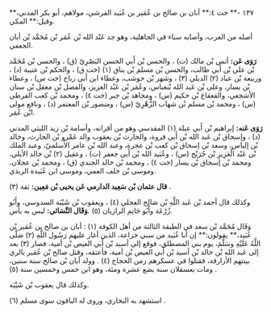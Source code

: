 ١٣٧ -** خت ٤:** أبان بن صالح بن عُمَير بن عُبَيد القرشي، مولاهم، أبو بكر المدني،** وقيل:** المكي.

أصله من العرب، وأصابه سباء في الجاهلية، وهو جد عَبْد الله بْن عُمَر بْن مُحَمَّد بْن أبان الجعفي.

**رَوَى عَن:** أنس بْن مالك (ت) ، والحسن بْن أَبي الحسن البَصْرِيّ (ق) ، والحسن بْن مُحَمَّد بْن علي بْن أَبي طالب، والحسن بْن مسلم بْن يناق (١) (خت ق) ، والحكم بْن عتيبة (د) ، وربيعة بْن عباد (٢) الديلي (٣) ، وشهر بْن حوشب، وعطاء ابن أَبي رباح (خت س) ، وعطاء بْن يسار، وعلى بْن عَبد الله بْنعباس، وعُمَر بْن عَبْد العزيز، والفضل بْن معقل بْن سنان الأشجعي، والقعقاع بْن حكيم (س) ، ومجاهد بْن جبر (خت ٤) ، ومحمد بْن كعب القرظي (س) ، ومحمد بْن مسلم بْن شهاب الزُّهْرِيّ (س) ، ومنصور بْن المعتمر (د) ، ونافع مولى ابْن عُمَر.

**رَوَى عَنه:** إبراهيم بْن أَبي عبلة (١) المقدسي وهو من أقرانه، وأسامة بْن زيد الليثي المدني (د) ، وإسحاق بْن عَبد الله بْن أَبي فروة، والحارث بْن يعقوب والد عَمْرو بْن الحارث، وخالد بْن إلياس، وسعد بْن إسحاق بْن كعب بْن عجرة، وعبد الله بْن عامر الأَسلميّ، وعبد الملك بْن عَبْد الْعَزِيزِ بْن جُرَيْج (س) ، وعُبَيد الله بْن أَبي جعفر (ت) ، وعقيل (٢) بْن خالد الأيلي، ومحمد بْن إسحاق بْن يسار (خت ٤) ، ومحمد بْن خالد الجندي (ق) ، ومحمد بْن عجلان، وموسى بْن خلف العمي، وموسى ابن عُبَيدة الربذي.

**قال عثمان بْن سَعِيد الدارمي عَن يحيى بْن مَعِين:** ثقة (٣) .

وكذلك قال أحمد بْن عَبد اللَّهِ بْن صَالِح العجلي (٤) ، ويعقوب بْن شَيْبَة السدوسي، وأَبُو زُرْعَة وأَبُو حَاتِم الرازيان (٥) .**وَقَال النَّسَائي:** ليس به بأس.

وَقَال مُحَمَّد بْن سعد في الطبقة الثالثة من أهل الكوفة (١) : أبان بن صالح بن عُمَير بْن عُبَيد،** يقولون:** إن أبا عُبَيد من سبي خزاعة، الذين أغار عليهم رَسُول اللَّهِ (٢) صَلَّى اللَّهُ عَلَيْهِ وسَلَّمَ، يوم بني المصطلق، فوقع إلى أسيد بْن أَبي العيص بْن أمية، فصار (٣) بعد إلى عَبد الله بْن خالد بْن أسيد بْن أَبي العيص بْن أمية، فأعتقه، وقتل صالح بْن عُمَير بالري بيتتهم الأزارقة، فقتلوا في عسكرهم زمن الحجاج (٤) . وولد أبان بْن صالح سنة ستين، ومات بعسقلان سنة بضع عشرة ومئة، وهو ابن خمس وخمسين سنة (٥) .

وكذلك قال يعقوب بْن شَيْبَة.

استشهد به البخاري، وروى له الباقون سوى مسلم (٦) .